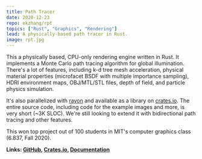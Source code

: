 ```yaml
---
title: Path Tracer
date: 2020-12-23
repo: ekzhang/rpt
topics: ["Rust", "Graphics", "Rendering"]
lead: A physically-based path tracer in Rust.
image: rpt.jpg
---
```


This a physically based, CPU-only rendering engine written in Rust. It
implements a Monte Carlo path tracing algorithm for global illumination. There's
a lot of features, including k-d tree mesh acceleration, physical material
properties (microfacet BSDF with multiple importance sampling), HDRI environment
maps, OBJ/MTL/STL files, depth of field, and particle physics simulation.

It's also parallelized with [rayon](https://github.com/rayon-rs/rayon) and
available as a library on [crates.io](https://crates.io/). The entire source
code, including code for the example images and more, is very short (~3K SLOC).
We're still looking to extend it with bidirectional path tracing and other
features.

This won top project out of 100 students in MIT's computer graphics class
(6.837, Fall 2020).

**Links: [GitHub](https://github.com/ekzhang/rpt),
[Crates.io](https://crates.io/crates/rpt),
[Documentation](https://docs.rs/rpt)**
